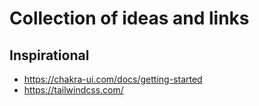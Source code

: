 # Collection of ideas and links

## Inspirational

- https://chakra-ui.com/docs/getting-started
- https://tailwindcss.com/

